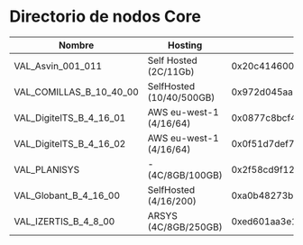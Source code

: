 # Directorio de nodos Core
| Nombre                      | Hosting                  | Node Address  | Enode |
| ---                         | ---                      | ---           | ---   |
| VAL_Asvin_001_011           | Self Hosted (2C/11Gb)    | 0x20c414600c07a4deb48688e151fcb77a000b0160 | enode://3888fc42477c570348df07ab3013e72e438099e27ea90d9c2357d4daf9091954ebdfb8874fb6691b5f0230ca57fce95aa4baf5e1cb911ddfbb7c2e45d6514b7b@35.234.104.3:30303 |
| VAL_COMILLAS_B_10_40_00 | SelfHosted (10/40/500GB) | 0x972d045aa74a6c7b1e975436e5d53b1ccfbfd06d | enode://7e2c17dcf07ea21c6d18adf02cb0d83d4c009214b409e62e0179e81db44d108c98f594d7693129128840bbcc850cfc1014f08291b19cae50ca07b3f6b3a27184@130.206.64.5:30303 |
| VAL_DigitelTS_B_4_16_01 | AWS eu-west-1 (4/16/64) | 0x0877c8bcf4f571bf79bfa08fa6416141f516b7e6 | enode://7a5642a3f6a17c3ef99e2a1176efeb52951eb4d4363ac3c2900efd5ae96e7ebac3fa9986021a89c99d35cff2bf2ecaa210603014bef6d4cc68b0d4c42aa2503f@176.34.235.103:30303 |
| VAL_DigitelTS_B_4_16_02 | AWS eu-west-1 (4/16/64) | 0x0f51d7def71eeb0cdc3ae3f47a734ad65d0cbe79 | enode://b75a58dba693a32bb6d0aeb7f4a1f8c5e749088992570588140b47244990f8b9195a365d18c5168a4a1c21f0b22cf988dc037ec4b8df0caf063d5ad14d77e795@54.228.169.138:30303 |
| VAL_PLANISYS                | - (4C/8GB/100GB)         | 0x2f58cd9f12f5eb2bbf856704ab3182bc33a0820e | enode://ebce9759f7a7d589c2a4bbab208d965c7fa047ff1e307c17de923eeb3471dbb739834b819c49a11858bee06de7d61e2c52c2932205fb778089e051fde458df69@185.180.8.164:30303 |
| VAL_Globant_B_4_16_00 | SelfHosted (4/16/200) | 0xa0b48273b8b1824fbb9dd7670206263de60f1540 | enode://3cf15ba9a1d7d413f61596186b45630d37a9ef39b7319f4cfbb420b0d961ba57ff68d946f9f28927cfda4cb6b85557d5724fc0485dfc9ea21b48c5a5087aee80@213.27.233.146:30303 |
| VAL_IZERTIS_B_4_8_00        | ARSYS (4C/8GB/250GB)     | 0xed601aa3e136af9ffa623d59ac497420ce95a51e | enode://5355d8e4821fe8cebc7203b778d4625fca2d2e754b186dd301032f4386af0336087e442d70c332a27bf072c0bd817ba561f24dcd849c408b0111828f0ca373df@82.223.132.54:30303 |